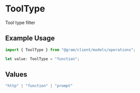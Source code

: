# ToolType

Tool type filter

## Example Usage

```typescript
import { ToolType } from "@gram/client/models/operations";

let value: ToolType = "function";
```

## Values

```typescript
"http" | "function" | "prompt"
```